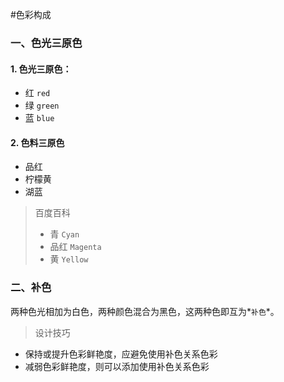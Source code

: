 #色彩构成

### 一、色光三原色

#### 1. 色光三原色：

+ 红    `red`
+ 绿    `green`
+ 蓝    `blue`

#### 2. 色料三原色

+ 品红       
+ 柠檬黄      
+ 湖蓝

>百度百科
>- 青 `Cyan`
>- 品红 `Magenta`
>- 黄 `Yellow`

### 二、补色
两种色光相加为白色，两种颜色混合为黑色，这两种色即互为*`补色`*。
>设计技巧
- 保持或提升色彩鲜艳度，应避免使用补色关系色彩
- 减弱色彩鲜艳度，则可以添加使用补色关系色彩
